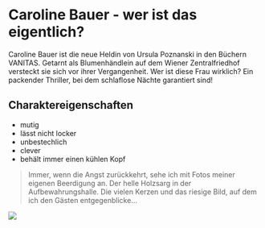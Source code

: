 # Caroline Bauer - wer ist das eigentlich?

Caroline Bauer ist die neue Heldin von Ursula Poznanski in den Büchern VANITAS. Getarnt als Blumenhändlein auf dem Wiener Zentralfriedhof versteckt sie sich vor ihrer Vergangenheit. Wer ist diese Frau wirklich? Ein packender Thriller, bei dem schlaflose Nächte garantiert sind!

## Charaktereigenschaften

* mutig
* lässt nicht locker
* unbestechlich
* clever
* behält immer einen kühlen Kopf

> Immer, wenn die Angst zurückkehrt, sehe ich mit Fotos meiner eigenen Beerdigung an. Der helle Holzsarg in der Aufbewahrungshalle. Die vielen Kerzen und das riesige Bild, auf dem ich den Gästen entgegenblicke...

<img src="https://bestattungen-blank.de/wp-content/uploads/2015/06/bild-sarg.jpg"/>